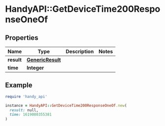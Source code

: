 # HandyAPI::GetDeviceTime200ResponseOneOf

## Properties

| Name | Type | Description | Notes |
| ---- | ---- | ----------- | ----- |
| **result** | [**GenericResult**](GenericResult.md) |  |  |
| **time** | **Integer** |  |  |

## Example

```ruby
require 'handy_api'

instance = HandyAPI::GetDeviceTime200ResponseOneOf.new(
  result: null,
  time: 1619080355381
)
```

